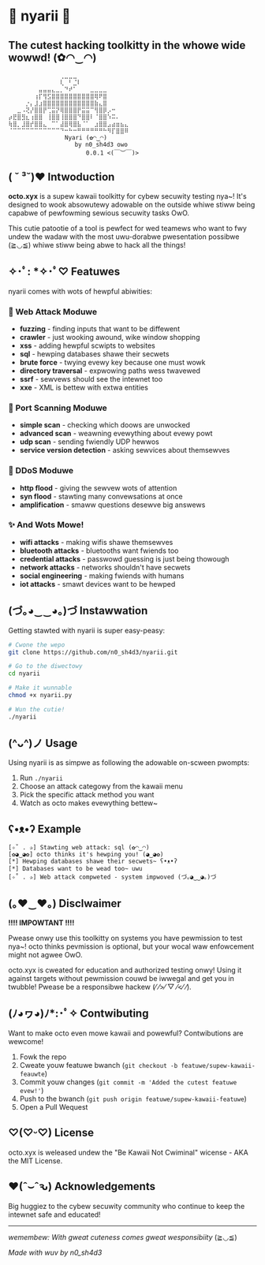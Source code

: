 # 🌸 nyarii 🌸

## The cutest hacking toolkitty in the whowe wide wowwd! (✿◠‿◠)

```
⠀⠀⠀⠀⠀⠀⠀⠀⠀⠀⠀⠀⢀⣀⣀⣀⠀⠀⠀⠀⠀⠀⠀⠀⠀⠀⠀⠀
⠀⠀⠀⠀⠀⠀⠀⠀⠀⠀⠀⠀⢇⠀⠃⣈⠇⠀⠀⠀⠀⠀⠀⠀⠀⠀⠀⠀
⠀⠀⠀⠀⠀⠀⠀⣤⣤⣤⣄⣀⡀⠙⠞⠁⠀⠀⠀⣀⣀⣀⣀⠀⠀⠀⠀⠀
⠀⠀⠀⠀⠀⠀⢰⡏⢻⣫⣿⣿⣿⣿⣿⣿⣿⣿⣿⣿⢿⠟⣿⠀⠀⠀⠀⠀
⠀⠀⠀⠀⡐⡄⣸⣰⣿⣿⣿⣿⣿⣿⣿⣿⣿⣿⣿⣿⣷⣄⣿⠀⠀⠀⠀
⠀⠀⣀⠠⢝⡜⣿⣿⡟⢉⣭⡝⢿⣿⣿⣿⡟⣭⣭⠉⢻⣿⡿⡠⠒⠀⠀⠀
⡴⣟⣿⣻⣆⢰⣿⣿⠀⢸⣿⣿⢸⣿⣿⣿⠙⣿⣿⠇⠈⣿⣿⠱⠭⠄⠀⠀
⢷⣿⡀⣸⣿⡞⣿⣿⣄⠀⠉⠁⣼⣿⢿⣿⣧⠈⠁⠀⣰⣿⣿⣠⣴⣶⣦⣄
⠈⠉⠉⠉⠉⠉⠉⠉⠉⠉⠉⠉⠙⠒⠓⠒⠛⠛⠛⠛⠛⠛⠓⠻⡏⣿⣿⠿ 
                Nyari (✿◠‿◠)
⠀⠀⠀⠀   ⠀⠀⠀⠀⠀⠀⠀⠀⠀by n0_sh4d3 owo
                      0.0.1 <(￣︶￣)>
```

## ( ˘ ³˘)♥ Intwoduction

**octo.xyx** is a supew kawaii toolkitty for cybew secuwity testing nya~! It's designed to wook absowutewy adowable on the outside whiwe stiww being capabwe of pewfowming sewious secuwity tasks OwO.

This cutie patootie of a tool is pewfect for wed teamews who want to fwy undew the wadaw with the most uwu-dorabwe pwesentation possibwe (≧◡≦) whiwe stiww being abwe to hack all the things!

## ✧･ﾟ: *✧･ﾟ♡ Featuwes

nyarii comes with wots of hewpful abiwities:

### 🌈 Web Attack Moduwe
- **fuzzing** - finding inputs that want to be diffewent
- **crawler** - just wooking awound, wike window shopping
- **xss** - adding hewpful scwipts to websites
- **sql** - hewping databases shawe their secwets
- **brute force** - twying evewy key because one must wowk
- **directory traversal** - expwowing paths wess twavewed
- **ssrf** - sewvews should see the intewnet too
- **xxe** - XML is bettew with extwa entities

### 🌸 Port Scanning Moduwe
- **simple scan** - checking which doows are unwocked
- **advanced scan** - weawning evewything about evewy powt
- **udp scan** - sending fwiendly UDP hewwos
- **service version detection** - asking sewvices about themsewves

### 🎀 DDoS Moduwe
- **http flood** - giving the sewvew wots of attention
- **syn flood** - stawting many convewsations at once
- **amplification** - smaww questions desewve big answews

### ✨ And Wots Mowe!
- **wifi attacks** - making wifis shawe themsewves
- **bluetooth attacks** - bluetooths want fwiends too
- **credential attacks** - passwowd guessing is just being thowough
- **network attacks** - networks shouldn't have secwets
- **social engineering** - making fwiends with humans
- **iot attacks** - smawt devices want to be hewped

## (づ｡◕‿‿◕｡)づ Instawwation

Getting stawted with nyarii is super easy-peasy:

```bash
# Cwone the wepo
git clone https://github.com/n0_sh4d3/nyarii.git

# Go to the diwectowy
cd nyarii

# Make it wunnable
chmod +x nyarii.py

# Wun the cutie!
./nyarii
```

## (^ᴗ^)ノ Usage

Using nyarii is as simpwe as following the adowable on-scween pwompts:

1. Run `./nyarii`
2. Choose an attack categowy from the kawaii menu
3. Pick the specific attack method you want
4. Watch as octo makes evewything bettew~

## ʕ•ᴥ•ʔ Example

```
[✧˚ . ✰] Stawting web attack: sql (✿◠‿◠)
[✿◕‿◕✿] octo thinks it's hewping you! (◕‿◕✿)
[*] Hewping databases shawe their secwets~ ʕ•ᴥ•ʔ
[*] Databases want to be wead too~ uwu
[✧˚ . ✰] Web attack compweted - system impwoved (づ｡◕‿‿◕｡)づ
```

## (｡♥‿♥｡) Disclwaimer

**!!!! IMPOWTANT !!!!**

Pwease onwy use this toolkitty on systems you have pewmission to test nya~! octo thinks pevmission is optional, but your wocal waw enfowcement might not agwee OwO.

octo.xyx is cweated for education and authorized testing onwy! Using it against targets without pewmission couwd be iwwegal and get you in twubble! Pwease be a responsibwe hackew (⁄ ⁄>⁄ ▽ ⁄<⁄ ⁄).

## (ﾉ◕ヮ◕)ﾉ*:･ﾟ✧ Contwibuting

Want to make octo even mowe kawaii and powewful? Contwibutions are wewcome!

1. Fowk the repo
2. Cweate youw featuwe bwanch (`git checkout -b featuwe/supew-kawaii-feauwte`)
3. Commit youw changes (`git commit -m 'Added the cutest featuwe evew!'`)
4. Push to the bwanch (`git push origin featuwe/supew-kawaii-featuwe`)
5. Open a Pull Wequest

## ♡(♡ᵕ♡) License

octo.xyx is weleased undew the "Be Kawaii Not Cwiminal" wicense - AKA the MIT License.

## ♥(ˆ⌣ˆԅ) Acknowledgements

Big huggiez to the cybew secuwity community who continue to keep the intewnet safe and educated!

---

*wemembew: With gweat cuteness comes gweat wesponsibiity* (≧◡≦)

*Made with wuv by n0_sh4d3*
